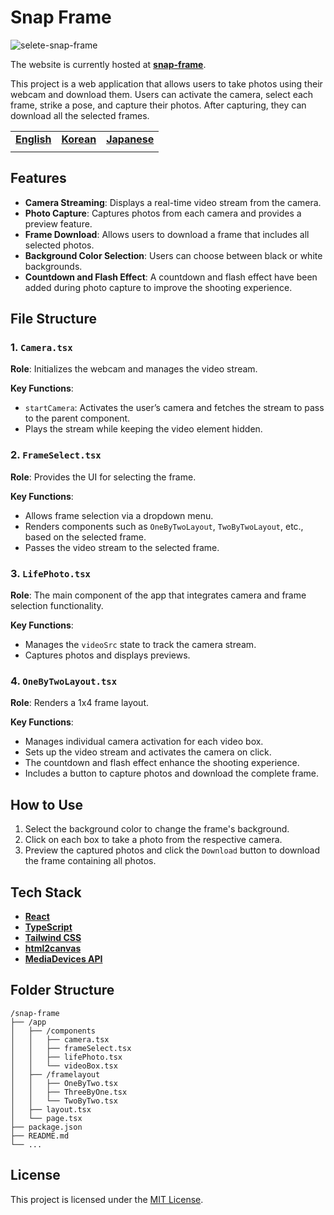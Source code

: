 # Snap Frame

![selete-snap-frame](https://i.imgur.com/Pszkoy2.png)

The website is currently hosted at [**snap-frame**](https://snap-frame.vercel.app).

This project is a web application that allows users to take photos using their webcam and download them. Users can activate the camera, select each frame, strike a pose, and capture their photos. After capturing, they can download all the selected frames.

|                           |                                  |                                    |
| ------------------------- | -------------------------------- | ---------------------------------- |
| [**English**](/README.md) | [**Korean**](/docs/README_ko.md) | [**Japanese**](/docs/README_jp.md) |
|                           |                                  |                                    |

## Features

- **Camera Streaming**: Displays a real-time video stream from the camera.
- **Photo Capture**: Captures photos from each camera and provides a preview feature.
- **Frame Download**: Allows users to download a frame that includes all selected photos.
- **Background Color Selection**: Users can choose between black or white backgrounds.
- **Countdown and Flash Effect**: A countdown and flash effect have been added during photo capture to improve the shooting experience.

## File Structure

### 1. `Camera.tsx`

**Role**: Initializes the webcam and manages the video stream.

**Key Functions**:

- `startCamera`: Activates the user’s camera and fetches the stream to pass to the parent component.
- Plays the stream while keeping the video element hidden.

### 2. `FrameSelect.tsx`

**Role**: Provides the UI for selecting the frame.

**Key Functions**:

- Allows frame selection via a dropdown menu.
- Renders components such as `OneByTwoLayout`, `TwoByTwoLayout`, etc., based on the selected frame.
- Passes the video stream to the selected frame.

### 3. `LifePhoto.tsx`

**Role**: The main component of the app that integrates camera and frame selection functionality.

**Key Functions**:

- Manages the `videoSrc` state to track the camera stream.
- Captures photos and displays previews.

### 4. `OneByTwoLayout.tsx`

**Role**: Renders a 1x4 frame layout.

**Key Functions**:

- Manages individual camera activation for each video box.
- Sets up the video stream and activates the camera on click.
- The countdown and flash effect enhance the shooting experience.
- Includes a button to capture photos and download the complete frame.

## How to Use

1. Select the background color to change the frame's background.
2. Click on each box to take a photo from the respective camera.
3. Preview the captured photos and click the `Download` button to download the frame containing all photos.

## Tech Stack

- [**React**](https://react.dev/)
- [**TypeScript**](https://www.typescriptlang.org/)
- [**Tailwind CSS**](https://tailwindcss.com/)
- [**html2canvas**](https://html2canvas.hertzen.com/)
- [**MediaDevices API**](https://developer.mozilla.org/en-US/docs/Web/API/MediaDevices)

## Folder Structure

```
/snap-frame
├── /app
│   ├── /components
│   │   ├── camera.tsx
│   │   ├── frameSelect.tsx
│   │   ├── lifePhoto.tsx
│   │   └── videoBox.tsx
│   ├── /framelayout
│   │   ├── OneByTwo.tsx
│   │   ├── ThreeByOne.tsx
│   │   └── TwoByTwo.tsx
│   ├── layout.tsx
│   └── page.tsx
├── package.json
├── README.md
└── ...
```

## License

This project is licensed under the [MIT License](https://mit-license.org/).
